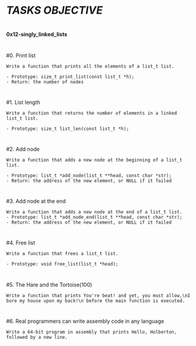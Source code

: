 # ***TASKS OBJECTIVE***
#
**0x12-singly_linked_lists**
#
#0. Print list


	Write a function that prints all the elements of a list_t list.

	- Prototype: size_t print_list(const list_t *h);
	- Return: the number of nodes
#
#1. List length


	Write a function that returns the number of elements in a linked list_t list.

	- Prototype: size_t list_len(const list_t *h);
#
#2. Add node


	Write a function that adds a new node at the beginning of a list_t list.

	- Prototype: list_t *add_node(list_t **head, const char *str);
	- Return: the address of the new element, or NULL if it failed
#	
#3. Add node at the end


	Write a function that adds a new node at the end of a list_t list.
	- Prototype: list_t *add_node_end(list_t **head, const char *str);
	- Return: the address of the new element, or NULL if it failed
#
#4. Free list


	Write a function that frees a list_t list.

	- Prototype: void free_list(list_t *head);
#
#5. The Hare and the Tortoise(100)


	Write a function that prints You're beat! and yet, you must allow,\nI bore my house upon my back!\n before the main function is executed.
#
#6. Real programmers can write assembly code in any language


	Write a 64-bit program in assembly that prints Hello, Holberton, followed by a new line.
